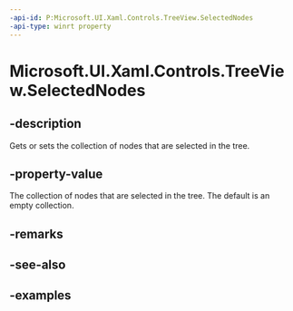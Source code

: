 ```yaml
---
-api-id: P:Microsoft.UI.Xaml.Controls.TreeView.SelectedNodes
-api-type: winrt property
---
```

<!-- Property syntax.
public IVector<TreeViewNode> SelectedNodes { get; }
-->

# Microsoft.UI.Xaml.Controls.TreeView.SelectedNodes


## -description

Gets or sets the collection of nodes that are selected in the tree.


## -property-value

The collection of nodes that are selected in the tree. The default is an empty collection.


## -remarks


## -see-also


## -examples


